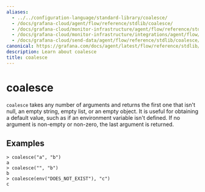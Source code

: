 ```yaml
---
aliases:
  - ../../configuration-language/standard-library/coalesce/
  - /docs/grafana-cloud/agent/flow/reference/stdlib/coalesce/
  - /docs/grafana-cloud/monitor-infrastructure/agent/flow/reference/stdlib/coalesce/
  - /docs/grafana-cloud/monitor-infrastructure/integrations/agent/flow/reference/stdlib/coalesce/
  - /docs/grafana-cloud/send-data/agent/flow/reference/stdlib/coalesce/
canonical: https://grafana.com/docs/agent/latest/flow/reference/stdlib/coalesce/
description: Learn about coalesce
title: coalesce
---
```


# coalesce

`coalesce` takes any number of arguments and returns the first one that isn't null, an empty string, empty list, or an empty object.
It is useful for obtaining a default value, such as if an environment variable isn't defined.
If no argument is non-empty or non-zero, the last argument is returned.

## Examples

```
> coalesce("a", "b")
a
> coalesce("", "b")
b
> coalesce(env("DOES_NOT_EXIST"), "c")
c
```
